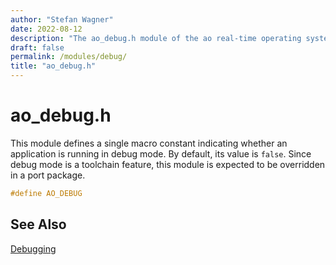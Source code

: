 ```yaml
---
author: "Stefan Wagner"
date: 2022-08-12
description: "The ao_debug.h module of the ao real-time operating system."
draft: false
permalink: /modules/debug/
title: "ao_debug.h"
---
```


# ao_debug.h

This module defines a single macro constant indicating whether an application is running in debug mode. By default, its value is `false`. Since debug mode is a toolchain feature, this module is expected to be overridden in a port package.

```c
#define AO_DEBUG
```

## See Also

[Debugging](../debugging.md)
